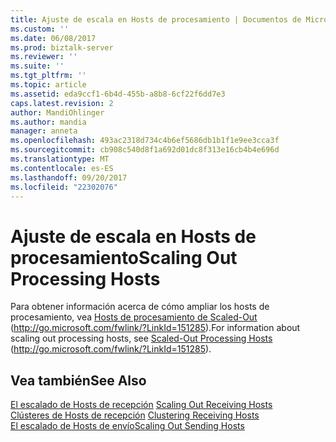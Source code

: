 ```yaml
---
title: Ajuste de escala en Hosts de procesamiento | Documentos de Microsoft
ms.custom: ''
ms.date: 06/08/2017
ms.prod: biztalk-server
ms.reviewer: ''
ms.suite: ''
ms.tgt_pltfrm: ''
ms.topic: article
ms.assetid: eda9ccf1-6b4d-455b-a8b8-6cf22f6dd7e3
caps.latest.revision: 2
author: MandiOhlinger
ms.author: mandia
manager: anneta
ms.openlocfilehash: 493ac2318d734c4b6ef5686db1b1f1e9ee3cca3f
ms.sourcegitcommit: cb908c540d8f1a692d01dc8f313e16cb4b4e696d
ms.translationtype: MT
ms.contentlocale: es-ES
ms.lasthandoff: 09/20/2017
ms.locfileid: "22302076"
---
```

# <a name="scaling-out-processing-hosts"></a><span data-ttu-id="84cff-102">Ajuste de escala en Hosts de procesamiento</span><span class="sxs-lookup"><span data-stu-id="84cff-102">Scaling Out Processing Hosts</span></span>
<span data-ttu-id="84cff-103">Para obtener información acerca de cómo ampliar los hosts de procesamiento, vea [Hosts de procesamiento de Scaled-Out](http://go.microsoft.com/fwlink/?LinkId=151285) (http://go.microsoft.com/fwlink/?LinkId=151285).</span><span class="sxs-lookup"><span data-stu-id="84cff-103">For information about scaling out processing hosts, see [Scaled-Out Processing Hosts](http://go.microsoft.com/fwlink/?LinkId=151285) (http://go.microsoft.com/fwlink/?LinkId=151285).</span></span>  
  
## <a name="see-also"></a><span data-ttu-id="84cff-104">Vea también</span><span class="sxs-lookup"><span data-stu-id="84cff-104">See Also</span></span>  
 <span data-ttu-id="84cff-105">[El escalado de Hosts de recepción](../technical-guides/scaling-out-receiving-hosts.md) </span><span class="sxs-lookup"><span data-stu-id="84cff-105">[Scaling Out Receiving Hosts](../technical-guides/scaling-out-receiving-hosts.md) </span></span>  
 <span data-ttu-id="84cff-106">[Clústeres de Hosts de recepción](../technical-guides/clustering-receiving-hosts.md) </span><span class="sxs-lookup"><span data-stu-id="84cff-106">[Clustering Receiving Hosts](../technical-guides/clustering-receiving-hosts.md) </span></span>  
 [<span data-ttu-id="84cff-107">El escalado de Hosts de envío</span><span class="sxs-lookup"><span data-stu-id="84cff-107">Scaling Out Sending Hosts</span></span>](../technical-guides/scaling-out-sending-hosts.md)